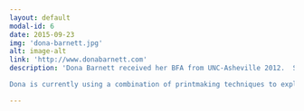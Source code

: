 ```yaml
---
layout: default
modal-id: 6
date: 2015-09-23
img: 'dona-barnett.jpg'
alt: image-alt
link: 'http://www.donabarnett.com'
description: 'Dona Barnett received her BFA from UNC-Asheville 2012.  She loves opposites, tools, puzzles, drawing and the smell of ink; printmaking requires creative invention and technical problem solving. It works.

Dona is currently using a combination of printmaking techniques to explore the notion of the earth bound taking flight.'

---
```

